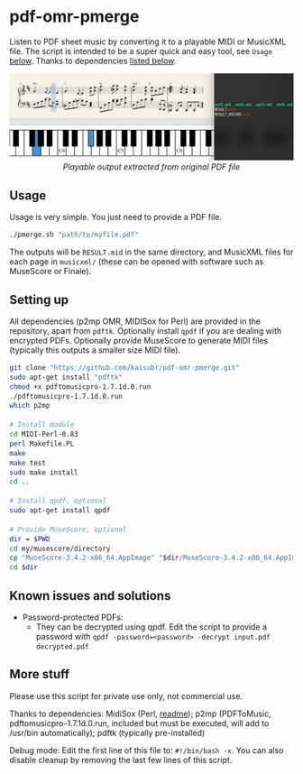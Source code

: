# pdf-omr-pmerge
Listen to PDF sheet music by converting it to a playable MIDI or MusicXML file. The script is intended to be a super quick and easy tool, see `Usage` [below](#usage). Thanks to dependencies [listed below](#more-stuff).
<p align="center">
  <img src="sample_out.png" style="text-align: center" />
  </br>
  <i>Playable output extracted from original PDF file</i>
</p>

## Usage
Usage is very simple. You just need to provide a PDF file. 

```bash
./pmerge.sh "path/to/myfile.pdf"
```

The outputs will be `RESULT.mid` in the same directory, and MusicXML files for each page in `musicxml/` (these can be opened with software such as MuseScore or Finale).

## Setting up
All dependencies (p2mp OMR, MIDISox for Perl) are provided in the repository, apart from `pdftk`. Optionally install `qpdf` if you are dealing with encrypted PDFs. Optionally provide MuseScore to generate MIDI files (typically this outputs a smaller size MIDI file).

```bash
git clone "https://github.com/kaisubr/pdf-omr-pmerge.git"
sudo apt-get install "pdftk"
chmod +x pdftomusicpro-1.7.1d.0.run
./pdftomusicpro-1.7.1d.0.run
which p2mp

# Install module
cd MIDI-Perl-0.83
perl Makefile.PL
make
make test
sudo make install
cd ..

# Install qpdf, optional
sudo apt-get install qpdf 

# Provide MuseScore, optional
dir = $PWD
cd my/musescore/directory
cp "MuseScore-3.4.2-x86_64.AppImage" "$dir/MuseScore-3.4.2-x86_64.AppImage"
cd $dir
```

## Known issues and solutions
* Password-protected PDFs:
     - They can be decrypted using qpdf. Edit the script to provide a password with `qpdf -password=<password> -decrypt input.pdf decrypted.pdf`

## More stuff
Please use this script for private use only, not commercial use.

Thanks to dependencies: MidiSox (Perl, [readme](https://github.com/kaisubr/pdf-omr-pmerge/blob/master/MIDI-Perl-0.83/README)); p2mp (PDFToMusic, pdftomusicpro-1.7.1d.0.run, included but must be executed, will add to /usr/bin automatically); pdftk (typically pre-installed)
 
Debug mode: Edit the first line of this file to: `#!/bin/bash -x`. You can also disable cleanup by removing the last few lines of this script.
